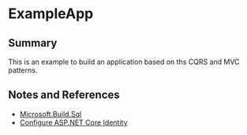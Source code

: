 # ExampleApp

## Summary

This is an example to build an application based on ths CQRS and MVC patterns.

## Notes and References

* [Microsoft.Build.Sql](https://github.com/microsoft/DacFx/blob/main/src/Microsoft.Build.Sql/docs/Tutorial.md)
* [Configure ASP.NET Core Identity](https://learn.microsoft.com/en-us/aspnet/core/security/authentication/identity-configuration)
